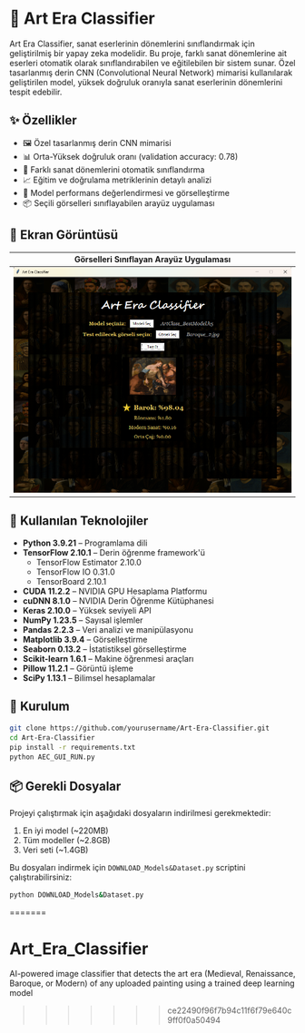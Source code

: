 # 🎨 Art Era Classifier

Art Era Classifier, sanat eserlerinin dönemlerini sınıflandırmak için geliştirilmiş bir yapay zeka modelidir. Bu proje, farklı sanat dönemlerine ait eserleri otomatik olarak sınıflandırabilen ve eğitilebilen bir sistem sunar. Özel tasarlanmış derin CNN (Convolutional Neural Network) mimarisi kullanılarak geliştirilen model, yüksek doğruluk oranıyla sanat eserlerinin dönemlerini tespit edebilir.

## ✨ Özellikler

- 🖼️ Özel tasarlanmış derin CNN mimarisi
- 📊 Orta-Yüksek doğruluk oranı (validation accuracy: 0.78)
- 🔄 Farklı sanat dönemlerini otomatik sınıflandırma
- 📈 Eğitim ve doğrulama metriklerinin detaylı analizi
- 🎯 Model performans değerlendirmesi ve görselleştirme
- 📦 Seçili görselleri sınıflayabilen arayüz uygulaması

## 📸 Ekran Görüntüsü

| Görselleri Sınıflayan Arayüz Uygulaması |
|-----------------------------------------|
| ![training](./GUI.png)                  |

## 🧠 Kullanılan Teknolojiler

- **Python 3.9.21** – Programlama dili
- **TensorFlow 2.10.1** – Derin öğrenme framework'ü
  - TensorFlow Estimator 2.10.0
  - TensorFlow IO 0.31.0
  - TensorBoard 2.10.1
- **CUDA 11.2.2** – NVIDIA GPU Hesaplama Platformu
- **cuDNN 8.1.0** – NVIDIA Derin Öğrenme Kütüphanesi
- **Keras 2.10.0** – Yüksek seviyeli API
- **NumPy 1.23.5** – Sayısal işlemler
- **Pandas 2.2.3** – Veri analizi ve manipülasyonu
- **Matplotlib 3.9.4** – Görselleştirme
- **Seaborn 0.13.2** – İstatistiksel görselleştirme
- **Scikit-learn 1.6.1** – Makine öğrenmesi araçları
- **Pillow 11.2.1** – Görüntü işleme
- **SciPy 1.13.1** – Bilimsel hesaplamalar

## 🚀 Kurulum

```bash
git clone https://github.com/yourusername/Art-Era-Classifier.git
cd Art-Era-Classifier
pip install -r requirements.txt
python AEC_GUI_RUN.py
```

## 📦 Gerekli Dosyalar

Projeyi çalıştırmak için aşağıdaki dosyaların indirilmesi gerekmektedir:

1. En iyi model (~220MB)
2. Tüm modeller (~2.8GB)
3. Veri seti (~1.4GB)

Bu dosyaları indirmek için `DOWNLOAD_Models&Dataset.py` scriptini çalıştırabilirsiniz:

```bash
python DOWNLOAD_Models&Dataset.py
```
=======
# Art_Era_Classifier
AI-powered image classifier that detects the art era (Medieval, Renaissance, Baroque, or Modern) of any uploaded painting using a trained deep learning model
>>>>>>> ce22490f96f7b94c11f6f79e640c9ff0f0a50494
